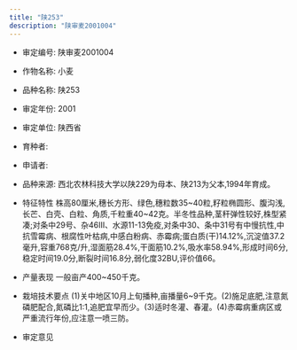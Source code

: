 ```yaml
---
title: "陕253"
description: "陕审麦2001004"
---
```

* 审定编号:  陕审麦2001004

*  作物名称:  小麦

*  品种名称:  陕253

*  审定年份:  2001

*  审定单位:  陕西省

* 育种者:  

*  申请者:  

*  品种来源:  西北农林科技大学以陕229为母本、陕213为父本,1994年育成。

*  特征特性
株高80厘米,穗长方形、绿色,穗粒数35~40粒,籽粒椭圆形、腹沟浅,长芒、白壳、白粒、角质,千粒重40~42克。半冬性品种,茎秆弹性较好,株型紧凑;对条中29号、杂46Ⅲ、水源11-13免疫,对条中30、条中31号有中慢抗性,中抗雪霉病、根腐性叶枯病,中感白粉病、赤霉病;蛋白质(干)14.12%,沉淀值37.2毫升,容重768克/升,湿面筋28.4%,干面筋10.2%,吸水率58.94%,形成时间6分,稳定时间19.0分,断裂时间16.8分,弱化度32BU,评价值66。

*  产量表现
一般亩产400~450千克。

*  栽培技术要点
(1)关中地区10月上旬播种,亩播量6~9千克。(2)施足底肥,注意氮磷肥配合,氮磷比1:1,追肥宜早而少。(3)适时冬灌、春灌。(4)赤霉病重病区或严重流行年份,应注意一喷三防。

*  审定意见

